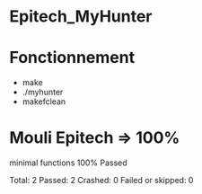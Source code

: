 # Epitech_MyHunter

# Fonctionnement

- make
- ./myhunter
- makefclean

# Mouli Epitech => 100%

minimal functions
100% Passed

Total: 2
Passed: 2
Crashed: 0
Failed or skipped: 0